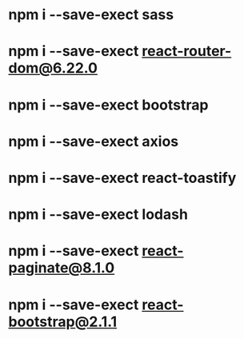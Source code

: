 # npm i --save-exect sass
# npm i --save-exect react-router-dom@6.22.0 
# npm i --save-exect bootstrap
# npm i --save-exect axios
# npm i --save-exect react-toastify
# npm i --save-exect lodash
# npm i --save-exect react-paginate@8.1.0
# npm i --save-exect react-bootstrap@2.1.1
